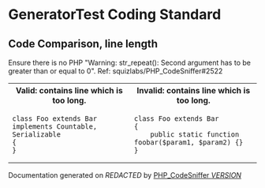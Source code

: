 # GeneratorTest Coding Standard

## Code Comparison, line length
Ensure there is no PHP &quot;Warning: str_repeat(): Second argument has to be greater than or equal to 0&quot;.
    Ref: squizlabs/PHP_CodeSniffer#2522
  <table>
   <tr>
    <th>Valid: contains line which is too long.</th>
    <th>Invalid: contains line which is too long.</th>
   </tr>
   <tr>
<td>

    class Foo extends Bar implements Countable, Serializable
    {
    }

</td>
<td>

    class Foo extends Bar
    {
        public static function foobar($param1, $param2) {}
    }

</td>
   </tr>
  </table>

Documentation generated on *REDACTED* by [PHP_CodeSniffer *VERSION*](https://github.com/PHPCSStandards/PHP_CodeSniffer)
